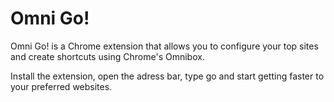# Omni Go!

Omni Go! is a Chrome extension that allows you to configure your top sites and create shortcuts using Chrome's Omnibox.

Install the extension, open the adress bar, type go and start getting faster to your preferred websites.
